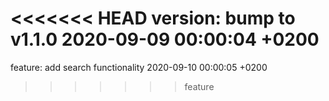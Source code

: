 <<<<<<< HEAD
version: bump to v1.1.0 2020-09-09 00:00:04 +0200
=======
feature: add search functionality 2020-09-10 00:00:05 +0200
>>>>>>> feature
